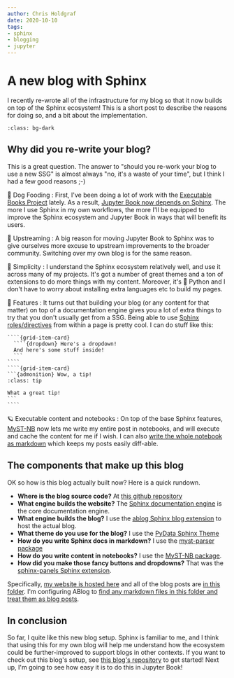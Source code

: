 ```yaml
---
author: Chris Holdgraf
date: 2020-10-10
tags:
- sphinx
- blogging
- jupyter
---
```


# A new blog with Sphinx

I recently re-wrote all of the infrastructure for my blog so that it now builds on top of the Sphinx ecosystem! This is a short post to describe the reasons for doing so, and a bit about the implementation.

````{image} images/sphinx-logo.png
:class: bg-dark
````

## Why did you re-write your blog?

This is a great question. The answer to "should you re-work your blog to use a new SSG" is almost always "no, it's a waste of your time", but I think I had a few good reasons ;-)

🐶 Dog Fooding
: First, I've been doing a lot of work with the [Executable Books Project](https://executablebooks.org) lately. As a result, [Jupyter Book now depends on Sphinx](https://executablebooks.org/en/latest/updates/2020-08-07-announce-book.html). The more I use Sphinx in my own workflows, the more I'll be equipped to improve the Sphinx ecosystem and Jupyter Book in ways that will benefit its users.

🎁 Upstreaming
: A big reason for moving Jupyter Book to Sphinx was to give ourselves more excuse to upstream improvements to the broader community. Switching over my own blog is for the same reason.

🌷 Simplicity
: I understand the Sphinx ecosystem relatively well, and use it across many of my projects. It's got a number of great themes and a ton of extensions to do more things with my content. Moreover, it's 💯 Python and I don't have to worry about installing extra languages etc to build my pages.

🚀 Features
: It turns out that building your blog (or any content for that matter) on top of a documentation engine gives you a lot of extra things to try that you don't usually get from a SSG. Being able to use [Sphinx roles/directives](https://myst-parser.readthedocs.io/en/latest/using/syntax.html#syntax-directives) from within a page is pretty cool. I can do stuff like this:

  `````{grid}
  ````{grid-item-card}
    ````{dropdown} Here's a dropdown!
    And here's some stuff inside!
    ```
  ````
  ````{grid-item-card}
  ```{admonition} Wow, a tip!
  :class: tip
  
  What a great tip!
  ```
  ````
  `````

🪐 Executable content and notebooks
: On top of the base Sphinx features, [MyST-NB](https://myst-nb.readthedocs.io) now lets me write my entire post in notebooks, and will execute and cache the content for me if I wish. I can also [write the whole notebook as markdown](https://myst-nb.readthedocs.io/en/latest/use/markdown.html) which keeps my posts easily diff-able.


## The components that make up this blog

OK so how is this blog actually built now? Here is a quick rundown.

- **Where is the blog source code?** At [this github repository](https://github.com/choldgraf/choldgraf.github.io)
- **What engine builds the website?** The [Sphinx documentation engine](https://www.sphinx-doc.org/en/master/) is the core documentation engine.
- **What engine builds the blog?** I use the [ablog Sphinx blog extension](https://ablog.readthedocs.io/) to host the actual blog.
- **What theme do you use for the blog?** I use the [PyData Sphinx Theme](https://pydata-sphinx-theme.readthedocs.io/)
- **How do you write Sphinx docs in markdown?** I use the [myst-parser package](https://myst-parser.readthedocs.io/en/latest/)
- **How do you write content in notebooks?** I use the [MyST-NB package](https://myst-nb.readthedocs.io/en/latest/).
- **How did you make those fancy buttons and dropdowns?** That was the [sphinx-panels Sphinx extension](https://sphinx-panels.readthedocs.io/en/latest/).

Specifically, [my website is hosted here](https://github.com/choldgraf/choldgraf.github.io) and all of the blog posts are [in this folder](https://github.com/choldgraf/choldgraf.github.io/tree/main/posts).
I'm configuring ABlog to [find any markdown files in this folder and treat them as blog posts](https://github.com/choldgraf/choldgraf.github.io/blob/main/conf.py#L80).

## In conclusion

So far, I quite like this new blog setup. Sphinx is familiar to me, and I think that using this for my own blog will help me understand how the ecosystem could be further-improved to support blogs in other contexts. If you want to check out this blog's setup, see [this blog's repository](https://github.com/choldgraf/choldgraf.github.io) to get started! Next up, I'm going to see how easy it is to do this in Jupyter Book!
